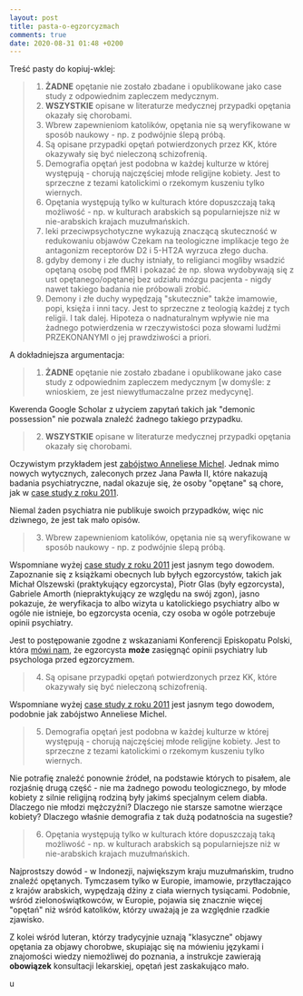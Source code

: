 ```yaml
---
layout: post
title: pasta-o-egzorcyzmach
comments: true
date: 2020-08-31 01:48 +0200
---
```


Treść pasty do kopiuj-wklej:

> 1. **ŻADNE** opętanie nie zostało zbadane i opublikowane jako case study z odpowiednim zapleczem medycznym.
> 2. **WSZYSTKIE** opisane w literaturze medycznej przypadki opętania okazały się chorobami.
> 3. Wbrew zapewnieniom katolików, opętania nie są weryfikowane w sposób naukowy - np. z podwójnie ślepą próbą.
> 4. Są opisane przypadki opętań potwierdzonych przez KK, które okazywały się być nieleczoną schizofrenią.
> 5. Demografia opętań jest podobna w każdej kulturze w której występują - chorują najczęściej młode religijne kobiety. Jest to sprzeczne z tezami katolickimi o rzekomym kuszeniu tylko wiernych.
> 6. Opętania występują tylko w kulturach które dopuszczają taką możliwość - np. w kulturach arabskich są popularniejsze niż w nie-arabskich krajach muzułmańskich.
> 7. leki przeciwpsychotyczne wykazują znaczącą skuteczność w redukowaniu objawów Czekam na teologiczne implikacje tego że antagonizm receptorów D2 i 5-HT2A wyrzuca złego ducha.
> 8. gdyby demony i złe duchy istniały, to religianci mogliby wsadzić opętaną osobę pod fMRI i pokazać że np. słowa wydobywają się z ust opętanego/opętanej bez udziału mózgu pacjenta - nigdy nawet takiego badania nie próbowali zrobić.
> 9. Demony i złe duchy wypędzają "skutecznie" także imamowie, popi, księża i inni tacy. Jest to sprzeczne z teologią każdej z tych religii.
> I tak dalej. Hipoteza o nadnaturalnym wpływie nie ma żadnego potwierdzenia w rzeczywistości poza słowami ludźmi PRZEKONANYMI o jej prawdziwości a priori.

<!--more-->

A dokładniejsza argumentacja:

> 1. **ŻADNE** opętanie nie zostało zbadane i opublikowane jako case study z odpowiednim zapleczem medycznym [w domyśle: z wnioskiem, ze jest niewytłumaczalne przez medycynę].

Kwerenda Google Scholar z użyciem zapytań takich jak "demonic possession" nie pozwala znaleźć żadnego takiego przypadku.

> 2. **WSZYSTKIE** opisane w literaturze medycznej przypadki opętania okazały się chorobami.

Oczywistym przykładem jest [zabójstwo Anneliese Michel](https://pl.wikipedia.org/wiki/Anneliese_Michel). Jednak mimo nowych wytycznych, zaleconych przez Jana Pawła II, które nakazują badania psychiatryczne, nadal okazuje się, że osoby "opętane" są chore, jak w [case study z roku 2011](https://www.ncbi.nlm.nih.gov/pmc/articles/PMC3062860/).

Niemal żaden psychiatra nie publikuje swoich przypadków, więc nic dziwnego, że jest tak mało opisów.

> 3. Wbrew zapewnieniom katolików, opętania nie są weryfikowane w sposób naukowy - np. z podwójnie ślepą próbą.

Wspomniane wyżej [case study z roku 2011](https://www.ncbi.nlm.nih.gov/pmc/articles/PMC3062860/) jest jasnym tego dowodem. Zapoznanie się z książkami obecnych lub byłych egzorcystów, takich jak Michał Olszewski (praktykujący egzorcysta), Piotr Glas (były egzorcysta), Gabriele Amorth (niepraktykujący ze względu na swój zgon), jasno pokazuje, że weryfikacja to albo wizyta u katolickiego psychiatry albo w ogóle nie istnieje, bo egzorcysta ocenia, czy osoba w ogóle potrzebuje opinii psychiatry.

Jest to postępowanie zgodne z wskazaniami Konferencji Episkopatu Polski, która [mówi nam](https://episkopat.pl/wskazania-dla-kaplanow-pelniacych-posluge-egzorcysty/), że egzorcysta **może** zasięgnąć opinii psychiatry lub psychologa przed egzorcyzmem.

> 4. Są opisane przypadki opętań potwierdzonych przez KK, które okazywały się być nieleczoną schizofrenią.

Wspomniane wyżej [case study z roku 2011](https://www.ncbi.nlm.nih.gov/pmc/articles/PMC3062860/) jest jasnym tego dowodem, podobnie jak zabójstwo Anneliese Michel.

> 5. Demografia opętań jest podobna w każdej kulturze w której występują - chorują najczęściej młode religijne kobiety. Jest to sprzeczne z tezami katolickimi o rzekomym kuszeniu tylko wiernych.

Nie potrafię znaleźć ponownie źródeł, na podstawie których to pisałem, ale rozjaśnię drugą część - nie ma żadnego powodu teologicznego, by młode kobiety z silnie religijną rodziną były jakimś specjalnym celem diabła. Dlaczego nie młodzi mężczyźni? Dlaczego nie starsze samotne wierzące kobiety? Dlaczego właśnie demografia z tak dużą podatnościa na sugestie?

> 6. Opętania występują tylko w kulturach które dopuszczają taką możliwość - np. w kulturach arabskich są popularniejsze niż w nie-arabskich krajach muzułmańskich.

Najprostszy dowód - w Indonezji, największym kraju muzułmańskim, trudno znaleźć opętanych. Tymczasem tylko w Europie, imamowie, przytłaczająco z krajów arabskich, wypędzają dżiny z ciała wiernych tysiącami. Podobnie, wśród zielonoświątkowców, w Europie, pojawia się znacznie więcej "opętań" niż wśród katolików, którzy uważają je za względnie rzadkie zjawisko. 

Z kolei wśród luteran, którzy tradycyjnie uznają "klasyczne" objawy opętania za objawy chorobwe, skupiając się na mówieniu językami i znajomości wiedzy niemożliwej do poznania, a instrukcje zawierają **obowiązek** konsultacji lekarskiej, opętań jest zaskakująco mało.



u

